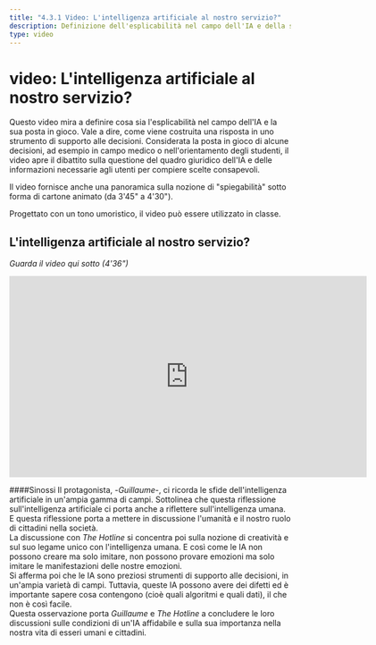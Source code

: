```yaml
---
title: "4.3.1 Video: L'intelligenza artificiale al nostro servizio?"
description: Definizione dell'esplicabilità nel campo dell'IA e della sua posta in gioco.
type: video
---
```


# video: L'intelligenza artificiale al nostro servizio?

Questo video mira a definire cosa sia l'esplicabilità nel campo dell'IA e la sua posta in gioco. Vale a dire, come viene costruita una risposta in uno strumento di supporto alle decisioni. Considerata la posta in gioco di alcune decisioni, ad esempio in campo medico o nell'orientamento degli studenti, il video apre il dibattito sulla questione del quadro giuridico dell'IA e delle informazioni necessarie agli utenti per compiere scelte consapevoli.

Il video fornisce anche una panoramica sulla nozione di "spiegabilità" sotto forma di cartone animato (da 3'45" a 4'30").

Progettato con un tono umoristico, il video può essere utilizzato in classe.

## L'intelligenza artificiale al nostro servizio?  
_Guarda il video qui sotto (4'36")_

<center><iframe width="640" height="360" src="https://www.youtube.com/embed/LsP7ma-iwfk?rel=0&showinfo=0&cc_load_policy=1&hl=en&modestbranding=1" frameborder="0" allowfullscreen></iframe></center>

####Sinossi
Il protagonista, -_Guillaume_-, ci ricorda le sfide dell'intelligenza artificiale in un'ampia gamma di campi. Sottolinea che questa riflessione sull'intelligenza artificiale ci porta anche a riflettere sull'intelligenza umana. E questa riflessione porta a mettere in discussione l'umanità e il nostro ruolo di cittadini nella società.  
La discussione con _The Hotline_ si concentra poi sulla nozione di creatività e sul suo legame unico con l'intelligenza umana. E così come le IA non possono creare ma solo imitare, non possono provare emozioni ma solo imitare le manifestazioni delle nostre emozioni.  
Si afferma poi che le IA sono preziosi strumenti di supporto alle decisioni, in un'ampia varietà di campi. Tuttavia, queste IA possono avere dei difetti ed è importante sapere cosa contengono (cioè quali algoritmi e quali dati), il che non è così facile.  
Questa osservazione porta _Guillaume_ e _The Hotline_ a concludere le loro discussioni sulle condizioni di un'IA affidabile e sulla sua importanza nella nostra vita di esseri umani e cittadini.
